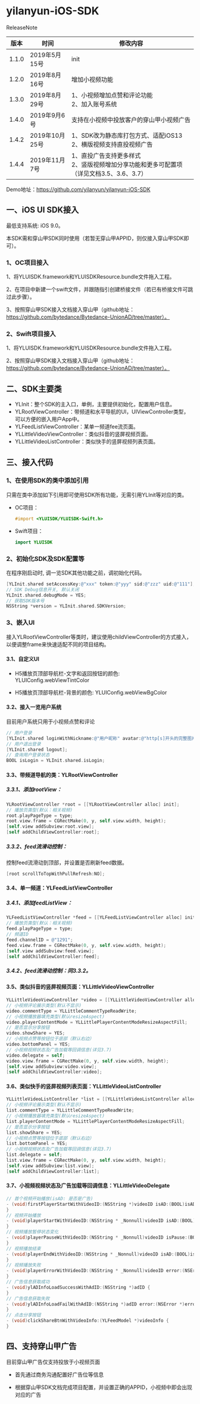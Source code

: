 # yilanyun-iOS-SDK

ReleaseNote

| 版本  | 时间           | 修改内容                                                     |
| ----- | -------------- | ------------------------------------------------------------ |
| 1.1.0 | 2019年5月15号  | init                                                         |
| 1.2.0 | 2019年8月16号  | 增加小视频功能                                               |
| 1.3.0 | 2019年8月29号  | 1、小视频增加点赞和评论功能<br />2、加入账号系统             |
| 1.4.0 | 2019年9月6号   | 支持在小视频中投放客户的穿山甲小视频广告                     |
| 1.4.2 | 2019年10月25号 | 1、SDK改为静态库打包方式、适配iOS13<br />2、横版视频支持直投视频广告 |
| 1.4.4 | 2019年11月7号  | 1、直投广告支持更多样式<br />2、竖版视频增加分享功能和更多可配置项（详见文档3.5、3.6、3.7） |

Demo地址：https://github.com/yilanyun/yilanyun-iOS-SDK

## 一、iOS UI SDK接入

最低支持系统: iOS 9.0。

本SDK需和穿山甲SDK同时使用（若暂无穿山甲APPID，则仅接入穿山甲SDK即可）。

### 1、OC项目接入

1、将YLUISDK.framework和YLUISDKResource.bundle文件拖入工程。

2、在项目中新建一个swift文件，并跟随指引创建桥接文件（若已有桥接文件可跳过此步骤）。

3、按照穿山甲SDK接入文档接入穿山甲（github地址：https://github.com/bytedance/Bytedance-UnionAD/tree/master）。

### 2、Swift项目接入

1、将YLUISDK.framework和YLUISDKResource.bundle文件拖入工程。

2、按照穿山甲SDK接入文档接入穿山甲（github地址：https://github.com/bytedance/Bytedance-UnionAD/tree/master）。

## 二、SDK主要类

- YLInit：整个SDK的主入口，单例，主要提供初始化，配置用户信息。
- YLRootViewController：带频道和水平导航的UI，UIViewController类型，可以方便的嵌入用户App中。
- YLFeedListViewController：某单一频道fee流页面。
- YLLittleVideoViewController：类似抖音的竖屏视频页面。
- YLLittleVideoListController：类似快手的竖屏视频列表页面。

## 三、接入代码

### 1、在使用SDK的类中添加引用

只需在类中添加如下引用即可使用SDK所有功能，无需引用YLInit等对应的类。

- OC项目：

  ```objective-c
  #import <YLUISDK/YLUISDK-Swift.h>
  ```

- Swift项目：

  ```swift
  import YLUISDK
  ```

### 2、初始化SDK及SDK配置等

在程序刚启动时, 调一览SDK其他功能之前，调初始化代码。

```objective-c
[YLInit.shared setAccessKey:@"xxx" token:@"yyy" sid:@"zzz" uid:@"111"];
// SDK Debug信息开关, 默认关闭
YLInit.shared.debugMode = YES;
// 获取SDK版本号
NSString *version = YLInit.shared.SDKVersion;
```

### 3、嵌入UI

接入YLRootViewController等类时，建议使用childViewController的方式接入，以便调整frame来快速适配不同的项目结构。

#### 3.1、自定义UI

- H5播放页顶部导航栏-文字和返回按钮的颜色: YLUIConfig.webViewTintColor

- H5播放页顶部导航栏-背景的颜色: YLUIConfig.webViewBgColor

#### 3.2、接入一览用户系统

目前用户系统只用于小视频点赞和评论

```objective-c
// 用户登录
[YLInit.shared loginWithNickname:@"用户昵称" avatar:@"http[s]开头的完整图片url" phone:@"手机号，未传手机号不可评论" uid:@"用户ID"];
// 用户退出登录
[YLInit.shared logout];
// 查询用户登录状态
BOOL isLogin = YLInit.shared.isLogin;
```

#### 3.3、带频道导航的类：YLRootViewController

##### 3.3.1、添加rootView：

```objective-c
YLRootViewController *root = [[YLRootViewController alloc] init];
// 播放页类型(默认：相关视频)
root.playPageType = type;
root.view.frame = CGRectMake(0, y, self.view.width, height);
[self.view addSubview:root.view];
[self addChildViewController:root];
```

##### 3.3.2、feed流滑动控制：

控制feed流滑动到顶部，并设置是否刷新feed数据。

```objective-c
[root scrollToTopWithPullRefresh:NO];
```

#### 3.4、单一频道：YLFeedListViewController

##### 3.4.1、添加feedListView：

```objective-c
YLFeedListViewController *feed = [[YLFeedListViewController alloc] init];
// 播放页类型(默认：相关视频)
feed.playPageType = type;
// 频道ID
feed.channelID = @"1291";
feed.view.frame = CGRectMake(0, y, self.view.width, height);
[self.view addSubview:feed.view];
[self addChildViewController:feed];
```

##### 3.4.2、feed流滑动控制：同3.3.2。

#### 3.5、类似抖音的竖屏视频页面：YLLittleVideoViewController

```objective-c
YLLittleVideoViewController *video = [[YLLittleVideoViewController alloc] init];
// 小视频评论展示类型(默认不显示)
video.commentType = YLLittleCommentTypeReadWrite;
// 小视频播放器填充类型(默认resizeAspect)
video.playerContentMode = YLLittlePlayerContentModeResizeAspectFill;
// 是否显示分享按钮
video.showShare = YES;
// 小视频点赞等按钮位于底部（默认右边）
video.bottomPanel = YES;
// 小视频视频状态及广告加载等回调信息(详见3.7)
video.delegate = self;
video.view.frame = CGRectMake(0, y, self.view.width, height);
[self.view addSubview:video.view];
[self addChildViewController:video];
```

#### 3.6、类似快手的竖屏视频列表页面：YLLittleVideoListController

```objective-c
YLLittleVideoListController *list = [[YLLittleVideoListController alloc] init];
// 小视频评论展示类型(默认不显示)
list.commentType = YLLittleCommentTypeReadWrite;
// 小视频播放器填充类型(默认resizeAspect)
list.playerContentMode = YLLittlePlayerContentModeResizeAspectFill;
// 是否显示分享按钮
list.showShare = YES;
// 小视频点赞等按钮位于底部（默认右边）
list.bottomPanel = YES;
// 小视频视频状态及广告加载等回调信息(详见3.7)
list.delegate = self;
list.view.frame = CGRectMake(0, y, self.view.width, height);
[self.view addSubview:list.view];
[self addChildViewController:list];
```

#### 3.7、小视频视频状态及广告加载等回调信息：YLLittleVideoDelegate

```objective-c
// 首个视频开始播放(isAD: 是否是广告)
- (void)firstPlayerStartWithVideoID:(NSString *)videoID isAD:(BOOL)isAD {
}
// 视频开始播放
- (void)playerStartWithVideoID:(NSString * _Nonnull)videoID isAD:(BOOL)isAD {
}
// 视频播放暂停状态变化
- (void)playerPauseWithVideoID:(NSString * _Nonnull)videoID isPause:(BOOL)isPause isAD:(BOOL)isAD {
}
// 视频播放结束
- (void)playerEndWithVideoID:(NSString * _Nonnull)videoID isAD:(BOOL)isAD {
}
// 视频播放失败
- (void)playerErrorWithVideoID:(NSString * _Nonnull)videoID error:(NSError * _Nullable)error isAD:(BOOL)isAD {
}
// 广告信息获取成功
- (void)ylADInfoLoadSuccessWithAdID:(NSString *)adID {
}
// 广告信息获取失败
- (void)ylADInfoLoadFailWithAdID:(NSString *)adID error:(NSError *)error {
}
// 点击分享按钮
- (void)clickShareBtnWithVideoInfo:(YLFeedModel *)videoInfo {
}
```

## 四、支持穿山甲广告

目前穿山甲广告仅支持投放于小视频页面

- 首先通过商务沟通配置好广告位等信息

- 根据穿山甲SDK文档完成项目配置，并设置正确的APPID，小视频中即会出现对应的广告